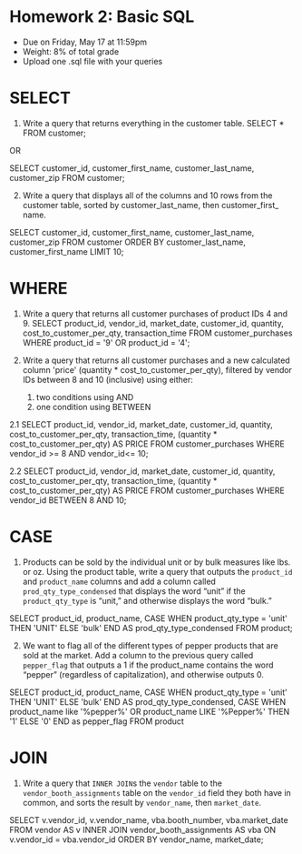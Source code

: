 # Homework 2: Basic SQL 

-  	Due on Friday, May 17 at 11:59pm
-  	Weight: 8% of total grade
-  	Upload one .sql file with your queries

# SELECT
1. Write a query that returns everything in the customer table.
SELECT * 
FROM customer;

OR 

SELECT customer_id, customer_first_name, customer_last_name, customer_zip 
FROM customer;

2. Write a query that displays all of the columns and 10 rows from the customer table, sorted by customer_last_name, then customer_first_ name.

SELECT 
	customer_id, customer_first_name, customer_last_name, customer_zip 
FROM customer 
ORDER BY customer_last_name, customer_first_name
LIMIT 10;

# WHERE
1. Write a query that returns all customer purchases of product IDs 4 and 9.
SELECT 
	product_id, vendor_id, market_date, customer_id, quantity, cost_to_customer_per_qty, transaction_time
FROM customer_purchases
WHERE product_id = '9'
OR product_id = '4';


2. Write a query that returns all customer purchases and a new calculated column 'price' (quantity * cost_to_customer_per_qty), filtered by vendor IDs between 8 and 10 (inclusive) using either:
	1.  two conditions using AND
	2.  one condition using BETWEEN

2.1
SELECT 
	product_id, vendor_id, market_date, customer_id, quantity, cost_to_customer_per_qty, transaction_time, (quantity * cost_to_customer_per_qty) AS PRICE
FROM customer_purchases
WHERE vendor_id >= 8 AND vendor_id<= 10;



2.2
SELECT 
	product_id, vendor_id, market_date, customer_id, quantity, cost_to_customer_per_qty, transaction_time, (quantity * cost_to_customer_per_qty) AS PRICE
FROM customer_purchases
WHERE vendor_id BETWEEN 8 AND 10;



# CASE
1. Products can be sold by the individual unit or by bulk measures like lbs. or oz. Using the product table, write a query that outputs the `product_id` and `product_name` columns and add a column called `prod_qty_type_condensed` that displays the word “unit” if the `product_qty_type` is “unit,” and otherwise displays the word “bulk.”

SELECT 
	product_id,
	product_name,
CASE WHEN product_qty_type = 'unit' THEN 'UNIT'
	ELSE 'bulk'
	END AS prod_qty_type_condensed
FROM product;


2. We want to flag all of the different types of pepper products that are sold at the market. Add a column to the previous query called `pepper_flag` that outputs a 1 if the product_name contains the word “pepper” (regardless of capitalization), and otherwise outputs 0.

SELECT 
	product_id,
	product_name,
CASE WHEN product_qty_type = 'unit' THEN 'UNIT'
	ELSE 'bulk'
	END AS prod_qty_type_condensed,
CASE WHEN product_name like '%pepper%' 
	OR product_name LIKE '%Pepper%' 
	THEN '1'
	ELSE '0'
	END as pepper_flag
FROM product



# JOIN
1. Write a query that `INNER JOIN`s the `vendor` table to the `vendor_booth_assignments` table on the `vendor_id` field they both have in common, and sorts the result by `vendor_name`, then `market_date`.

SELECT 
	v.vendor_id, 
	v.vendor_name, 
	vba.booth_number, 
	vba.market_date
FROM 
	vendor AS v
INNER JOIN 
	vendor_booth_assignments AS vba ON v.vendor_id = vba.vendor_id
ORDER BY 
	vendor_name, market_date;